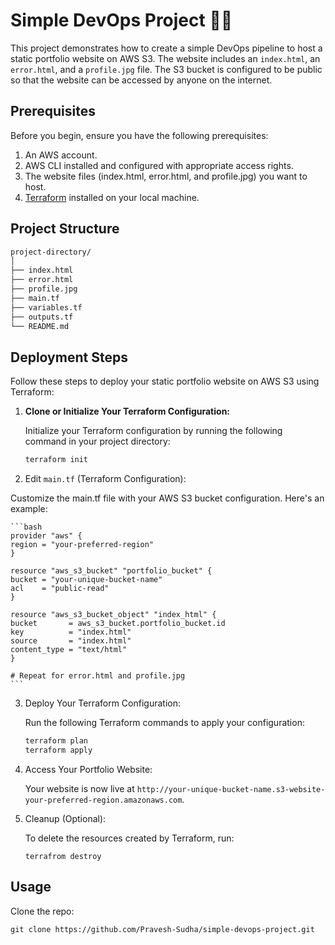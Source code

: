 # Simple DevOps Project 🚀💯

This project demonstrates how to create a simple DevOps pipeline to host a static portfolio website on AWS S3. The website includes an `index.html`, an `error.html`, and a `profile.jpg` file. The S3 bucket is configured to be public so that the website can be accessed by anyone on the internet.

## Prerequisites

Before you begin, ensure you have the following prerequisites:

1. An AWS account.
2. AWS CLI installed and configured with appropriate access rights.
3. The website files (index.html, error.html, and profile.jpg) you want to host.
4. [Terraform](https://www.terraform.io/downloads.html) installed on your local machine.

## Project Structure

```bash
project-directory/
│
├── index.html
├── error.html
├── profile.jpg
├── main.tf
├── variables.tf
├── outputs.tf
└── README.md
```

## Deployment Steps

Follow these steps to deploy your static portfolio website on AWS S3 using Terraform:

1. **Clone or Initialize Your Terraform Configuration:**

   Initialize your Terraform configuration by running the following command in your project directory:

   ```bash
   terraform init
   ```

2. Edit `main.tf` (Terraform Configuration):

Customize the main.tf file with your AWS S3 bucket configuration. Here's an example:

    ```bash
    provider "aws" {
    region = "your-preferred-region"
    }

    resource "aws_s3_bucket" "portfolio_bucket" {
    bucket = "your-unique-bucket-name"
    acl    = "public-read"
    }

    resource "aws_s3_bucket_object" "index_html" {
    bucket       = aws_s3_bucket.portfolio_bucket.id
    key          = "index.html"
    source       = "index.html"
    content_type = "text/html"
    }

    # Repeat for error.html and profile.jpg
    ```

3. Deploy Your Terraform Configuration:

    Run the following Terraform commands to apply your configuration:

    ```bash
    terraform plan
    terraform apply
    ```

4. Access Your Portfolio Website:

    Your website is now live at `http://your-unique-bucket-name.s3-website-your-preferred-region.amazonaws.com`.

5. Cleanup (Optional):

    To delete the resources created by Terraform, run:

    `terrafrom destroy`


## Usage

 Clone the repo:

`git clone https://github.com/Pravesh-Sudha/simple-devops-project.git`

